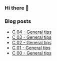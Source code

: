### Hi there 👋

<!--
**egydiopacheco/egydiopacheco** is a ✨ _special_ ✨ repository because its `README.md` (this file) appears on your GitHub profile.

Here are some ideas to get you started:

- 🔭 I’m currently working on ...
- 🌱 I’m currently learning ...
- 👯 I’m looking to collaborate on ...
- 🤔 I’m looking for help with ...
- 💬 Ask me about ...
- 📫 How to reach me: ...
- 😄 Pronouns: ...
- ⚡ Fun fact: ...
-->

### Blog posts
<!-- BLOG-POST-LIST:START -->
- [C 04 - General tips](/2021/07/28/General-Tips-7/)
- [C 03 - General tips](/2021/07/27/General-Tips-6/)
- [C 02 - General tips](/2021/07/27/General-Tips-5/)
- [C 01 - General tips](/2021/07/22/General-Tips-4/)
- [C 00 - General tips](/2021/07/15/General-Tips-3/)
<!-- BLOG-POST-LIST:END -->
